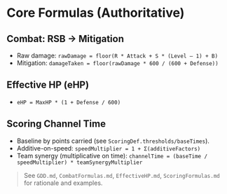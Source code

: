 # Core Formulas (Authoritative)

## Combat: RSB → Mitigation
- Raw damage: `rawDamage = floor(R * Attack + S * (Level – 1) + B)`
- Mitigation: `damageTaken = floor(rawDamage * 600 / (600 + Defense))`

## Effective HP (eHP)
- `eHP = MaxHP * (1 + Defense / 600)`

## Scoring Channel Time
- Baseline by points carried (see `ScoringDef.thresholds/baseTimes`).
- Additive-on-speed: `speedMultiplier = 1 + Σ(additiveFactors)`
- Team synergy (multiplicative on time): `channelTime = (baseTime / speedMultiplier) * teamSynergyMultiplier`

> See `GDD.md`, `CombatFormulas.md`, `EffectiveHP.md`, `ScoringFormulas.md` for rationale and examples.
